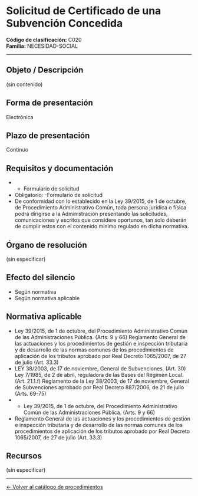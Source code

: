 # Solicitud de Certificado de una Subvención Concedida

**Código de clasificación:** C020  
**Familia:** NECESIDAD-SOCIAL

---

## Objeto / Descripción

(sin contenido)

## Forma de presentación

Electrónica

## Plazo de presentación

Continuo

## Requisitos y documentación

- - Formulario de solicitud
- Obligatorio:
-Formulario de solicitud
- De conformidad con lo establecido en la Ley 39/2015, de 1 de octubre, de Procedimiento Administrativo Común, toda persona jurídica o física podrá dirigirse a la Administración presentando las solicitudes, comunicaciones y escritos que considere oportunos, tan solo deberán de cumplir estos con el contenido mínimo regulado en dicha normativa.

## Órgano de resolución

(sin especificar)

## Efecto del silencio

- Según normativa
- Según normativa aplicable

## Normativa aplicable

- Ley 39/2015, de 1 de octubre, del Procedimiento Administrativo Común de las Administraciones Pública. (Arts. 9 y 66)
Reglamento General de las actuaciones y los procedimientos de gestión e inspección tributaria y de desarrollo de las normas comunes de los procedimientos de aplicación de los tributos aprobado por Real Decreto 1065/2007, de 27 de julio (Art. 33.3)
- LEY 38/2003, de 17 de noviembre, General de Subvenciones. (Art. 30)
Ley 7/1985, de 2 de abril, reguladora de las Bases del Régimen Local. (Art. 21.1.f)
Reglamento de la Ley 38/2003, de 17 de noviembre, General de Subvenciones aprobado por Real Decreto 887/2006, de 21 de julio (Arts. 69-75)
- - Ley 39/2015, de 1 de octubre, del Procedimiento Administrativo Común de las Administraciones Pública. (Arts. 9 y 66)
- Reglamento General de las actuaciones y los procedimientos de gestión e inspección tributaria y de desarrollo de las normas comunes de los procedimientos de aplicación de los tributos aprobado por Real Decreto 1065/2007, de 27 de julio (Art. 33.3)

## Recursos

(sin especificar)

---

[← Volver al catálogo de procedimientos](../procedimientos.md)

